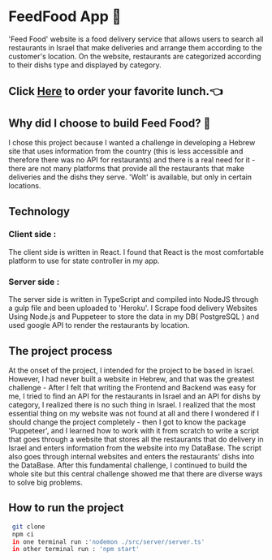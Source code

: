 # FeedFood App 🍔	
'Feed Food' website is a food delivery service that allows users to search all restaurants in Israel that make deliveries and arrange them according to the customer's location.
On the website, restaurants are categorized according to their dishs type  and displayed by category.

## Click [Here](https://feed-food.herokuapp.com/) to order your favorite lunch.👈

## Why did I choose to build Feed Food? 🤔
I chose this project because I wanted a challenge in developing a Hebrew site that uses information from the country (this is less accessible and therefore there was no API for restaurants) and there is a real need for it - there are not many platforms that provide all the restaurants that make deliveries and the dishs they serve.
'Wolt' is available, but only in certain locations.
## Technology
### Client side :
The client side is written in React. I found that React is the most comfortable platform to use for state controller in my app.
### Server side :
The server side is written in TypeScript and compiled into NodeJS through a gulp file and been uploaded to 'Heroku'. 
I Scrape food delivery Websites Using Node.js and Puppeteer 
to store the data in my DB( PostgreSQL ) and used google API to render the restaurants by location.

## The project process
At the onset of the project, I intended for the project to be based in Israel. However, I had never built a website in Hebrew, and that was the greatest challenge -
After I felt that writing the Frontend and Backend was easy for me, I tried to find an API for the restaurants in Israel and an API for dishs by category, I realized there is no such thing in Israel.
I realized that the most essential thing on my website was not found at all and there I wondered if I should change the project completely - then I got to know the package 'Puppeteer', and I learned how to work with it from scratch to write a script that goes through a website that stores all the restaurants that do delivery in Israel and enters information from the website into my DataBase. The script also goes through internal websites and enters the restaurants' dishs into the DataBase.
After this fundamental challenge, I continued to build the whole site but this central challenge showed me that there are diverse ways to solve big problems.
 ## How to run the project 
```bash
 git clone
 npm ci
 in one terminal run :'nodemon ./src/server/server.ts'
 in other terminal run : 'npm start'
```
